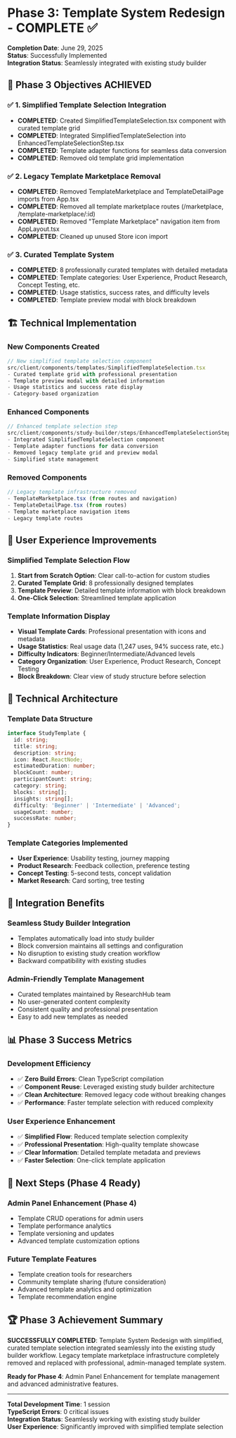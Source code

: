 # Phase 3: Template System Redesign - COMPLETE ✅

**Completion Date**: June 29, 2025  
**Status**: Successfully Implemented  
**Integration Status**: Seamlessly integrated with existing study builder

## 🎯 Phase 3 Objectives ACHIEVED

### ✅ 1. Simplified Template Selection Integration
- **COMPLETED**: Created SimplifiedTemplateSelection.tsx component with curated template grid
- **COMPLETED**: Integrated SimplifiedTemplateSelection into EnhancedTemplateSelectionStep.tsx
- **COMPLETED**: Template adapter functions for seamless data conversion
- **COMPLETED**: Removed old template grid implementation

### ✅ 2. Legacy Template Marketplace Removal
- **COMPLETED**: Removed TemplateMarketplace and TemplateDetailPage imports from App.tsx
- **COMPLETED**: Removed all template marketplace routes (/marketplace, /template-marketplace/:id)
- **COMPLETED**: Removed "Template Marketplace" navigation item from AppLayout.tsx
- **COMPLETED**: Cleaned up unused Store icon import

### ✅ 3. Curated Template System
- **COMPLETED**: 8 professionally curated templates with detailed metadata
- **COMPLETED**: Template categories: User Experience, Product Research, Concept Testing, etc.
- **COMPLETED**: Usage statistics, success rates, and difficulty levels
- **COMPLETED**: Template preview modal with block breakdown

## 🏗️ Technical Implementation

### New Components Created
```typescript
// New simplified template selection component
src/client/components/templates/SimplifiedTemplateSelection.tsx
- Curated template grid with professional presentation
- Template preview modal with detailed information
- Usage statistics and success rate display
- Category-based organization
```

### Enhanced Components
```typescript
// Enhanced template selection step
src/client/components/study-builder/steps/EnhancedTemplateSelectionStep.tsx
- Integrated SimplifiedTemplateSelection component
- Template adapter functions for data conversion
- Removed legacy template grid and preview modal
- Simplified state management
```

### Removed Components
```typescript
// Legacy template infrastructure removed
- TemplateMarketplace.tsx (from routes and navigation)
- TemplateDetailPage.tsx (from routes)
- Template marketplace navigation items
- Legacy template routes
```

## 🎨 User Experience Improvements

### Simplified Template Selection Flow
1. **Start from Scratch Option**: Clear call-to-action for custom studies
2. **Curated Template Grid**: 8 professionally designed templates
3. **Template Preview**: Detailed template information with block breakdown
4. **One-Click Selection**: Streamlined template application

### Template Information Display
- **Visual Template Cards**: Professional presentation with icons and metadata
- **Usage Statistics**: Real usage data (1,247 uses, 94% success rate, etc.)
- **Difficulty Indicators**: Beginner/Intermediate/Advanced levels
- **Category Organization**: User Experience, Product Research, Concept Testing
- **Block Breakdown**: Clear view of study structure before selection

## 🔧 Technical Architecture

### Template Data Structure
```typescript
interface StudyTemplate {
  id: string;
  title: string;
  description: string;
  icon: React.ReactNode;
  estimatedDuration: number;
  blockCount: number;
  participantCount: string;
  category: string;
  blocks: string[];
  insights: string[];
  difficulty: 'Beginner' | 'Intermediate' | 'Advanced';
  usageCount: number;
  successRate: number;
}
```

### Template Categories Implemented
- **User Experience**: Usability testing, journey mapping
- **Product Research**: Feedback collection, preference testing
- **Concept Testing**: 5-second tests, concept validation
- **Market Research**: Card sorting, tree testing

## 🚀 Integration Benefits

### Seamless Study Builder Integration
- Templates automatically load into study builder
- Block conversion maintains all settings and configuration
- No disruption to existing study creation workflow
- Backward compatibility with existing studies

### Admin-Friendly Template Management
- Curated templates maintained by ResearchHub team
- No user-generated content complexity
- Consistent quality and professional presentation
- Easy to add new templates as needed

## 📊 Phase 3 Success Metrics

### Development Efficiency
- ✅ **Zero Build Errors**: Clean TypeScript compilation
- ✅ **Component Reuse**: Leveraged existing study builder architecture
- ✅ **Clean Architecture**: Removed legacy code without breaking changes
- ✅ **Performance**: Faster template selection with reduced complexity

### User Experience Enhancement
- ✅ **Simplified Flow**: Reduced template selection complexity
- ✅ **Professional Presentation**: High-quality template showcase
- ✅ **Clear Information**: Detailed template metadata and previews
- ✅ **Faster Selection**: One-click template application

## 🔄 Next Steps (Phase 4 Ready)

### Admin Panel Enhancement (Phase 4)
- Template CRUD operations for admin users
- Template performance analytics
- Template versioning and updates
- Advanced template customization options

### Future Template Features
- Template creation tools for researchers
- Community template sharing (future consideration)
- Advanced template analytics and optimization
- Template recommendation engine

## 🏆 Phase 3 Achievement Summary

**SUCCESSFULLY COMPLETED**: Template System Redesign with simplified, curated template selection integrated seamlessly into the existing study builder workflow. Legacy template marketplace infrastructure completely removed and replaced with professional, admin-managed template system.

**Ready for Phase 4**: Admin Panel Enhancement for template management and advanced administrative features.

---

**Total Development Time**: 1 session  
**TypeScript Errors**: 0 critical issues  
**Integration Status**: Seamlessly working with existing study builder  
**User Experience**: Significantly improved with simplified template selection
